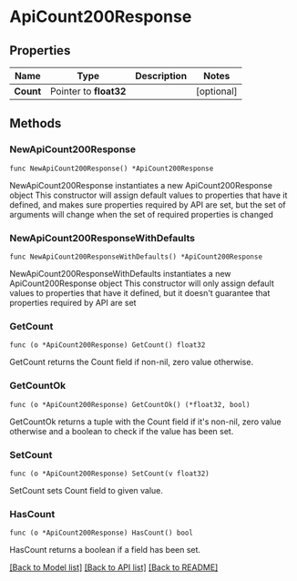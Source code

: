# ApiCount200Response

## Properties

Name | Type | Description | Notes
------------ | ------------- | ------------- | -------------
**Count** | Pointer to **float32** |  | [optional] 

## Methods

### NewApiCount200Response

`func NewApiCount200Response() *ApiCount200Response`

NewApiCount200Response instantiates a new ApiCount200Response object
This constructor will assign default values to properties that have it defined,
and makes sure properties required by API are set, but the set of arguments
will change when the set of required properties is changed

### NewApiCount200ResponseWithDefaults

`func NewApiCount200ResponseWithDefaults() *ApiCount200Response`

NewApiCount200ResponseWithDefaults instantiates a new ApiCount200Response object
This constructor will only assign default values to properties that have it defined,
but it doesn't guarantee that properties required by API are set

### GetCount

`func (o *ApiCount200Response) GetCount() float32`

GetCount returns the Count field if non-nil, zero value otherwise.

### GetCountOk

`func (o *ApiCount200Response) GetCountOk() (*float32, bool)`

GetCountOk returns a tuple with the Count field if it's non-nil, zero value otherwise
and a boolean to check if the value has been set.

### SetCount

`func (o *ApiCount200Response) SetCount(v float32)`

SetCount sets Count field to given value.

### HasCount

`func (o *ApiCount200Response) HasCount() bool`

HasCount returns a boolean if a field has been set.


[[Back to Model list]](../README.GEN.md#documentation-for-models) [[Back to API list]](../README.GEN.md#documentation-for-api-endpoints) [[Back to README]](../README.GEN.md)



